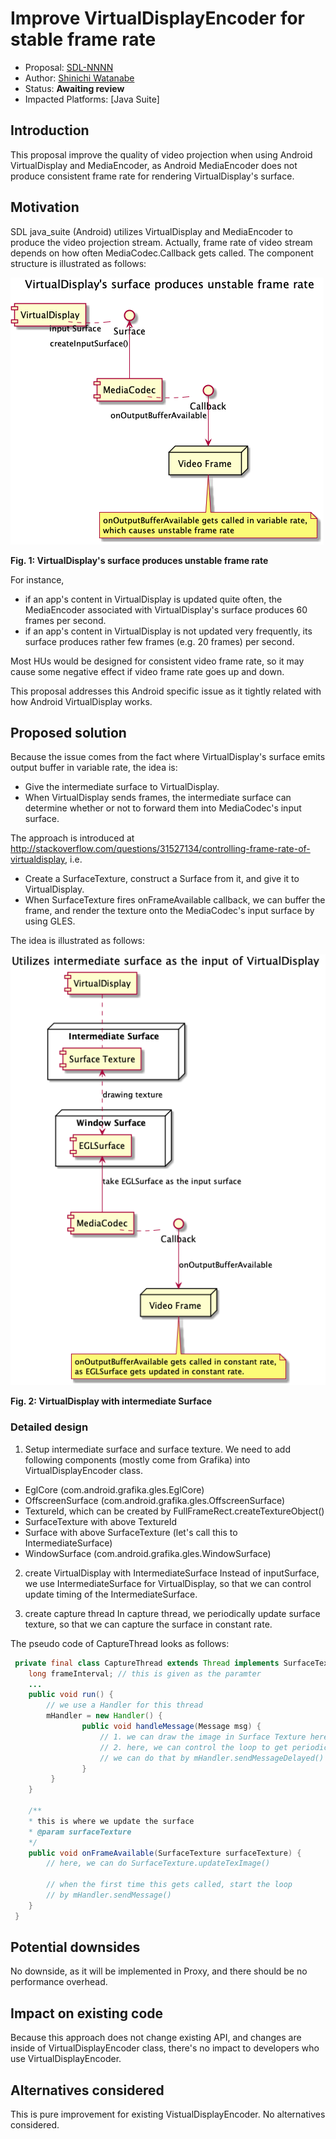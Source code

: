 # Improve VirtualDisplayEncoder for stable frame rate

* Proposal: [SDL-NNNN](NNNN-improve-VDE-for-stable-frame-rate.md)
* Author: [Shinichi Watanabe](https://github.com/shiniwat)
* Status: **Awaiting review**
* Impacted Platforms: [Java Suite]

## Introduction

This proposal improve the quality of video projection when using Android VirtualDisplay and MediaEncoder, as Android MediaEncoder does not produce consistent frame rate for rendering VirtualDisplay's surface. 

## Motivation

SDL java_suite (Android) utilizes VirtualDisplay and MediaEncoder to produce the video projection stream. 
Actually, frame rate of video stream depends on how often MediaCodec.Callback gets called.
The component structure is illustrated as follows:

![virtualdisplay_unstable_rate](../assets/proposals/NNNN-improve-VDE-for-stable-frame-rate/vd_mc_unstable.png)

**Fig. 1: VirtualDisplay's surface produces unstable frame rate**

For instance, 
- if an app's content in VirtualDisplay is updated quite often, the MediaEncoder associated with VirtualDisplay's surface produces 60 frames per second.
- if an app's content in VirtualDisplay is not updated very frequently, its surface produces rather few frames (e.g. 20 frames) per second.

Most HUs would be designed for consistent video frame rate, so it may cause some negative effect if video frame rate goes up and down.

This proposal addresses this Android specific issue as it tightly related with how Android VirtualDisplay works.  

## Proposed solution

Because the issue comes from the fact where VirtualDisplay's surface emits output buffer in variable rate, the idea is:

- Give the intermediate surface to VirtualDisplay.
- When VirtualDisplay sends frames, the intermediate surface can determine whether or not to forward them into MediaCodec's input surface.

The approach is introduced at http://stackoverflow.com/questions/31527134/controlling-frame-rate-of-virtualdisplay, i.e.

- Create a SurfaceTexture, construct a Surface from it, and give it to VirtualDisplay.
- When SurfaceTexture fires onFrameAvailable callback, we can buffer the frame, and render the texture onto the MediaCodec's input surface by using GLES.

The idea is illustrated as follows:
  
![virtualdisplay_w_intermediate_surface](../assets/proposals/NNNN-improve-VDE-for-stable-frame-rate/vd_w_intermediate_surface.png)

**Fig. 2: VirtualDisplay with intermediate Surface**

### Detailed design

1. Setup intermediate surface and surface texture.
We need to add following components (mostly come from Grafika) into VirtualDisplayEncoder class.

- EglCore (com.android.grafika.gles.EglCore)
- OffscreenSurface (com.android.grafika.gles.OffscreenSurface)
- TextureId, which can be created by FullFrameRect.createTextureObject()
- SurfaceTexture with above TextureId
- Surface with above SurfaceTexture (let's call this to IntermediateSurface)
- WindowSurface (com.android.grafika.gles.WindowSurface)

2. create VirtualDisplay with IntermediateSurface
Instead of inputSurface, we use IntermediateSurface for VirtualDisplay, so that we can control update timing of the IntermediateSurface.

3. create capture thread
In capture thread, we periodically update surface texture, so that we can capture the surface in constant rate.

The pseudo code of CaptureThread looks as follows:

```java
 private final class CaptureThread extends Thread implements SurfaceTexture.OnFrameAvailableListener {
    long frameInterval; // this is given as the paramter
    ...
    public void run() {
        // we use a Handler for this thread
        mHandler = new Handler() {
                public void handleMessage(Message msg) {
                    // 1. we can draw the image in Surface Texture here.
                    // 2. here, we can control the loop to get periodically
                    // we can do that by mHandler.sendMessageDelayed() with respect for the given frameInterval.
                }
         }
    }

    /**
    * this is where we update the surface
    * @param surfaceTexture
    */
    public void onFrameAvailable(SurfaceTexture surfaceTexture) {
        // here, we can do SurfaceTexture.updateTexImage()

        // when the first time this gets called, start the loop
        // by mHandler.sendMessage()
    }
 }
```

## Potential downsides

No downside, as it will be implemented in Proxy, and there should be no performance overhead.

## Impact on existing code

Because this approach does not change existing API, and changes are inside of VirtualDisplayEncoder class, there's no impact to developers who use VirtualDisplayEncoder.

## Alternatives considered

This is pure improvement for existing VistualDisplayEncoder. No alternatives considered.
